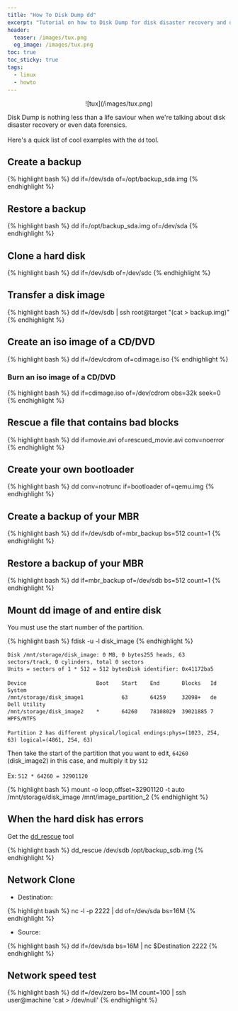 ```yaml
---
title: "How To Disk Dump dd"
excerpt: "Tutorial on how to Disk Dump for disk disaster recovery and data forensics with examples to back-you-up."
header:
  teaser: /images/tux.png
  og_image: /images/tux.png
toc: true
toc_sticky: true
tags:
  - linux
  - howto
---
```


<div style="text-align:center" markdown="1">
![tux](/images/tux.png)
</div>

Disk Dump is nothing less than a life saviour when we're talking about disk disaster recovery or even data forensics.<br>
<br>
Here's a quick list of cool examples with the `dd` tool.

## Create a backup

{% highlight bash %}
dd if=/dev/sda of=/opt/backup_sda.img
{% endhighlight %}

## Restore a backup

{% highlight bash %}
dd if=/opt/backup_sda.img of=/dev/sda
{% endhighlight %}

## Clone a hard disk

{% highlight bash %}
dd if=/dev/sdb of=/dev/sdc
{% endhighlight %}

## Transfer a disk image

{% highlight bash %}
dd if=/dev/sdb | ssh root@target "(cat > backup.img)"
{% endhighlight %}

## Create an iso image of a CD/DVD

{% highlight bash %}
dd if=/dev/cdrom of=cdimage.iso
{% endhighlight %}

### Burn an iso image of a CD/DVD

{% highlight bash %}
dd if=cdimage.iso of=/dev/cdrom obs=32k seek=0
{% endhighlight %}

## Rescue a file that contains bad blocks

{% highlight bash %}
dd if=movie.avi of=rescued_movie.avi conv=noerror
{% endhighlight %}

## Create your own bootloader

{% highlight bash %}
dd conv=notrunc if=bootloader of=qemu.img
{% endhighlight %}

## Create a backup of your MBR

{% highlight bash %}
dd if=/dev/sdb of=mbr_backup bs=512 count=1
{% endhighlight %}

## Restore a backup of your MBR

{% highlight bash %}
dd if=mbr_backup of=/dev/sdb bs=512 count=1
{% endhighlight %}

## Mount dd image of and entire disk

You must use the start number of the partition.

{% highlight bash %}
fdisk -u -l disk_image
{% endhighlight %}

```
Disk /mnt/storage/disk_image: 0 MB, 0 bytes255 heads, 63 sectors/track, 0 cylinders, total 0 sectors
Units = sectors of 1 * 512 = 512 bytesDisk identifier: 0x41172ba5

Device                      Boot    Start    End       Blocks   Id  System
/mnt/storage/disk_image1            63       64259     32098+   de  Dell Utility
/mnt/storage/disk_image2    *       64260    78108029  39021885 7   HPFS/NTFS

Partition 2 has different physical/logical endings:phys=(1023, 254, 63) logical=(4861, 254, 63)
```

Then take the start of the partition that you want to edit, `64260` (disk_image2) in this case, and multiply it by `512`<br>
<br>
Ex: `512 * 64260 = 32901120`

{% highlight bash %}
mount -o loop,offset=32901120 -t auto /mnt/storage/disk_image /mnt/image_partition_2
{% endhighlight %}

## When the hard disk has errors

Get the [dd_rescue](http://www.garloff.de/kurt/linux/ddrescue/) tool

{% highlight bash %}
dd_rescue /dev/sdb /opt/backup_sdb.img
{% endhighlight %}

## Network Clone

 * Destination:

{% highlight bash %}
nc -l -p 2222 | dd of=/dev/sda bs=16M
{% endhighlight %}

 * Source:

{% highlight bash %}
dd if=/dev/sda bs=16M | nc $Destination 2222
{% endhighlight %}

## Network speed test

{% highlight bash %}
dd if=/dev/zero bs=1M count=100 | ssh user@machine 'cat > /dev/null'
{% endhighlight %}
